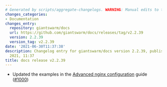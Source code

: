 ```yaml
---
# Generated by scripts/aggregate-changelogs. WARNING: Manual edits to this files will be overwritten.
changes_categories:
- Documentation
changes_entry:
  repository: giantswarm/docs
  url: https://github.com/giantswarm/docs/releases/tag/v2.2.39
  version: 2.2.39
  version_tag: v2.2.39
date: '2021-06-30T11:37:38'
description: Changelog entry for giantswarm/docs version 2.2.39, published on 30 June
  2021, 11:37
title: docs release v2.2.39
---
```


- Updated the examples in the [Advanced nginx configuration](https://docs.giantswarm.io/advanced/ingress/configuration/) guide ([#1000](https://github.com/giantswarm/docs/pull/1000))
